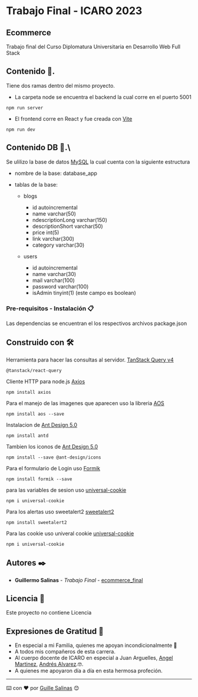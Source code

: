 # Trabajo Final - ICARO 2023

## Ecommerce

Trabajo final del Curso Diplomatura Universitaria en Desarrollo Web Full Stack

## Contenido 🚀.

Tiene dos ramas dentro del mismo proyecto.

- La carpeta node se encuentra el backend la cual corre en el puerto 5001

```
npm run server
```

- El frontend corre en React y fue creada con [Vite](https://vitejs.dev/guide/)

```
npm run dev
```

## Contenido DB 🚀.\

Se ulilizo la base de datos [MySQL](https://www.mysql.com/) la cual cuenta con la siguiente estructura

- nombre de la base: database_app
- tablas de la base:

  - blogs

    - id autoincremental
    - name varchar(50)
    - ndescriptionLong varchar(150)
    - descriptionShort varchar(50)
    - price int(5)
    - link varchar(300)
    - category varchar(30)

  - users
    - id autoincremental
    - name varchar(30)
    - mail varchar(100)
    - password varchar(100)
    - isAdmin tinyint(1) (este campo es boolean)

### Pre-requisitos - Instalación 📋

Las dependencias se encuentran el los respectivos archivos package.json

## Construido con 🛠️

Herramienta para hacer las consultas al servidor. [TanStack Query v4](https://tanstack.com/query/latest/docs/react/installation)

```
@tanstack/react-query
```

Cliente HTTP para node.js
[Axios](https://axios-http.com/es/docs/intro)

```
npm install axios
```

Para el manejo de las imagenes que aparecen uso la libreria
[AOS](https://michalsnik.github.io/aos/)

```
npm install aos --save
```

Instalacion de
[Ant Design 5.0](https://ant.design/)

```
npm install antd
```

Tambien los iconos de [Ant Design 5.0](https://ant.design/)

```
npm install --save @ant-design/icons
```

Para el formulario de Login uso [Formik](https://formik.org/docs/overview)

```
npm install formik --save
```

para las variables de sesion uso
[universal-cookie](https://www.npmjs.com/package/universal-cookie)

```
npm i universal-cookie
```

Para los alertas uso sweetalert2
[sweetalert2](https://sweetalert2.github.io/)

```
npm install sweetalert2
```

Para las cookie uso univeral cookie
[universal-cookie](https://www.npmjs.com/package/universal-cookie)

```
npm i universal-cookie
```

## Autores ✒️

- **Guillermo Salinas** - _Trabajo Final_ - [ecommerce_final](https://github.com/GuilleSalinas/ecommerce_final)

## Licencia 📄

Este proyecto no contiene Licencia

## Expresiones de Gratitud 🎁

- En especial a mi Familia, quienes me apoyan incondicionalmente 📢
- A todos mis compañeros de esta carrera.
- Al cuerpo docente de ICARO en especial a Juan Arguelles, [Angel Martinez](https://github.com/letoor1234),
  [Andrés Alvarez](https://github.com/aalvarezto).🤓.
- A quienes me apoyaron día a día en esta hermosa profeción.

---

⌨️ con ❤️ por [Guille Salinas](https://github.com/GuilleSalinas) 😊

